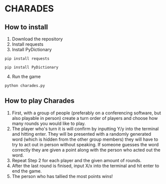 # CHARADES

## How to install

1. Download the repository
2. Install requests
3. Install PyDictionary

```
pip install requests
```

```
pip install PyDictionary
```

4. Run the game

```
python charades.py
```

## How to play Charades

1. First, with a group of people (preferably on a conferencing software, but also playable in person) create a turn order of players and choose how many rounds you would like to play.
2. The player who's turn it is will confirm by inputting Y/y into the terminal and hitting enter. They will be presented with a randomly generated word (which is hidden from the other group members) they will have to try to act out in person without speaking. If someone guesses the word correctly they are given a point along with the person who acted out the word.
3. Repeat Step 2 for each player and the given amount of rounds.
4. After the last round is finised, input X/x into the terminal and hit enter to end the game.
5. The person who has tallied the most points wins!

